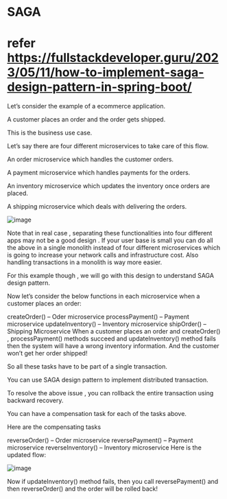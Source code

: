 # SAGA
# refer https://fullstackdeveloper.guru/2023/05/11/how-to-implement-saga-design-pattern-in-spring-boot/
Let’s consider the example of a ecommerce application.

A customer places an order and the order gets shipped.

This is the business use case.

Let’s say there are four different microservices to take care of this flow.

An order microservice which handles the customer orders.

A payment microservice which handles payments for the orders.

An inventory microservice which updates the inventory once orders are placed.

A shipping microservice which deals with delivering the orders.

![image](https://github.com/KeshavVerma/SAGA/assets/17050463/9ae4dbd3-8504-408c-b143-a514c0ff79d9)

Note that in real case , separating these functionalities into four different apps may not be a good design . If your user base is small you can do all the above in a single monolith instead of four different microservices which is going to increase your network calls and infrastructure cost. Also handling transactions in a monolith is way more easier.

For this example though , we will go with this design to understand SAGA design pattern.

Now let’s consider the below functions in each microservice when a customer places an order:

createOrder() – Oder microservice
processPayment() – Payment microservice
updateInventory() – Inventory microservice
shipOrder() – Shipping Microservice
When a customer places an order and createOrder() , processPayment() methods succeed and updateInventory() method fails then the system will have a wrong inventory information. And the customer won’t get her order shipped!

So all these tasks have to be part of a single transaction.

You can use SAGA design pattern to implement distributed transaction.

To resolve the above issue , you can rollback the entire transaction using backward recovery.

You can have a compensation task for each of the tasks above.

Here are the compensating tasks

reverseOrder() – Order microservice
reversePayment() – Payment microservice
reverseInventory() – Inventory microservice
Here is the updated flow:

![image](https://github.com/KeshavVerma/SAGA/assets/17050463/cfcfb97c-7933-4d2e-8d2c-e3617c23348e)


Now if updateInventory() method fails, then you call reversePayment() and then reverseOrder() and the order will be rolled back!
